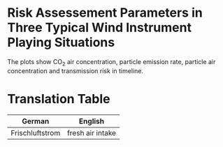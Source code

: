 # Risk Assessement Parameters in Three Typical Wind Instrument Playing Situations

The plots show CO<sub>2</sub> air concentration, particle emission rate, particle air concentration and transmission risk in timeline.





# Translation Table
 | German | English | 
 | --- | --- | 
 | Frischluftstrom | fresh air intake | 
